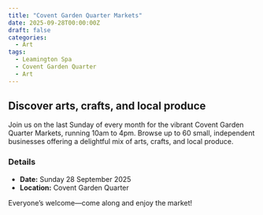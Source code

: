 ```yaml
---
title: "Covent Garden Quarter Markets"
date: 2025-09-28T00:00:00Z
draft: false
categories:
  - Art
tags:
  - Leamington Spa
  - Covent Garden Quarter
  - Art
---
```


## Discover arts, crafts, and local produce

Join us on the last Sunday of every month for the vibrant Covent Garden Quarter Markets, running 10am to 4pm. Browse up to 60 small, independent businesses offering a delightful mix of arts, crafts, and local produce.

### Details
- **Date:** Sunday 28 September 2025
- **Location:** Covent Garden Quarter

Everyone’s welcome—come along and enjoy the market!
